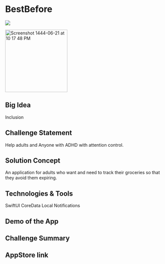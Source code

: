 # BestBefore

![](https://user-images.githubusercontent.com/55793333/212494474-11f843e8-4d6c-4ed5-b949-428103dd7b5e.jpeg)

<img width="200" alt="Screenshot 1444-06-21 at 10 17 48 PM" src="https://user-images.githubusercontent.com/55793333/212492558-675155a9-6b4a-4c51-8db9-1c25343bdef4.png">

## Big Idea
Inclusion

## Challenge Statement
Help adults and Anyone with ADHD with attention control.

## Solution Concept
An application for adults who want and need to track their groceries so that they avoid them expiring.

## Technologies & Tools
SwiftUI
CoreData
Local Notifications

## Demo of the App
<!-- https://user-images.githubusercontent.com/68162866/211813931-01b992a2-34ed-4c9b-acc7-1d661171e668.MOV
 -->
## Challenge Summary
<!-- An App that provides an easy way for someone with permanent or temporary speech impediment who want(s) to efficiently communicate with others face to face by clear text size and spoken content -->

<!-- <img width="956" alt="Screen Shot 1444-06-19 at 2 36 32 PM" src="https://user-images.githubusercontent.com/68162866/212056863-0fd108c4-d0bf-4c17-8849-50f4929a75b9.png"> -->

## AppStore link

